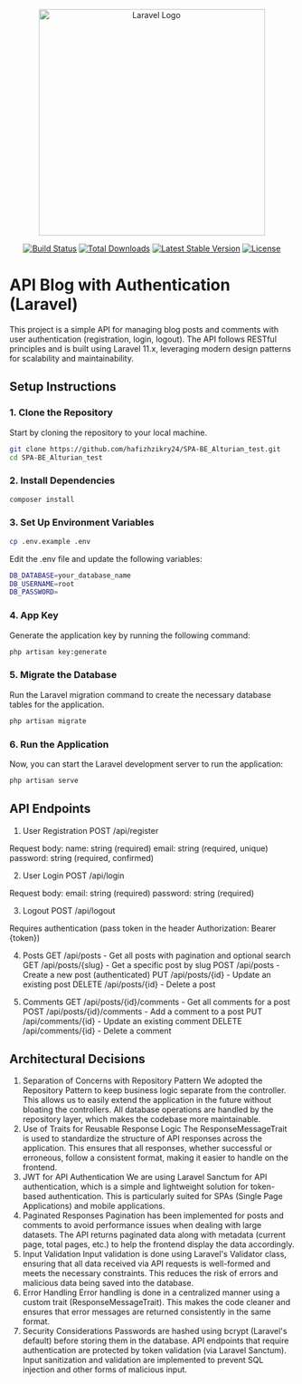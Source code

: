 <p align="center"><a href="https://laravel.com" target="_blank"><img src="https://raw.githubusercontent.com/laravel/art/master/logo-lockup/5%20SVG/2%20CMYK/1%20Full%20Color/laravel-logolockup-cmyk-red.svg" width="400" alt="Laravel Logo"></a></p>

<p align="center">
<a href="https://github.com/laravel/framework/actions"><img src="https://github.com/laravel/framework/workflows/tests/badge.svg" alt="Build Status"></a>
<a href="https://packagist.org/packages/laravel/framework"><img src="https://img.shields.io/packagist/dt/laravel/framework" alt="Total Downloads"></a>
<a href="https://packagist.org/packages/laravel/framework"><img src="https://img.shields.io/packagist/v/laravel/framework" alt="Latest Stable Version"></a>
<a href="https://packagist.org/packages/laravel/framework"><img src="https://img.shields.io/packagist/l/laravel/framework" alt="License"></a>
</p>

# API Blog with Authentication (Laravel)

This project is a simple API for managing blog posts and comments with user authentication (registration, login, logout). The API follows RESTful principles and is built using Laravel 11.x, leveraging modern design patterns for scalability and maintainability.

## Setup Instructions

### 1. Clone the Repository

Start by cloning the repository to your local machine.

```bash
git clone https://github.com/hafizhzikry24/SPA-BE_Alturian_test.git
cd SPA-BE_Alturian_test
```

### 2. Install Dependencies

```bash
composer install
```

### 3. Set Up Environment Variables

```bash
cp .env.example .env
```

Edit the .env file and update the following variables:

```bash
DB_DATABASE=your_database_name
DB_USERNAME=root
DB_PASSWORD=
```

### 4. App Key
Generate the application key by running the following command:

```bash
php artisan key:generate
```

### 5. Migrate the Database
Run the Laravel migration command to create the necessary database tables for the application.

```bash
php artisan migrate
```

### 6. Run the Application
Now, you can start the Laravel development server to run the application:

```bash
php artisan serve
```

## API Endpoints

1. User Registration
POST /api/register

Request body:
name: string (required)
email: string (required, unique)
password: string (required, confirmed)

2. User Login
POST /api/login

Request body:
email: string (required)
password: string (required)

3. Logout
POST /api/logout

Requires authentication (pass token in the header Authorization: Bearer {token})

4. Posts
GET /api/posts - Get all posts with pagination and optional search
GET /api/posts/{slug} - Get a specific post by slug
POST /api/posts - Create a new post (authenticated)
PUT /api/posts/{id} - Update an existing post
DELETE /api/posts/{id} - Delete a post

5. Comments
GET /api/posts/{id}/comments - Get all comments for a post
POST /api/posts/{id}/comments - Add a comment to a post
PUT /api/comments/{id} - Update an existing comment
DELETE /api/comments/{id} - Delete a comment


## Architectural Decisions
1. Separation of Concerns with Repository Pattern
We adopted the Repository Pattern to keep business logic separate from the controller. This allows us to easily extend the application in the future without bloating the controllers. All database operations are handled by the repository layer, which makes the codebase more maintainable.
2. Use of Traits for Reusable Response Logic
The ResponseMessageTrait is used to standardize the structure of API responses across the application. This ensures that all responses, whether successful or erroneous, follow a consistent format, making it easier to handle on the frontend.
3. JWT for API Authentication
We are using Laravel Sanctum for API authentication, which is a simple and lightweight solution for token-based authentication. This is particularly suited for SPAs (Single Page Applications) and mobile applications.
4. Paginated Responses
Pagination has been implemented for posts and comments to avoid performance issues when dealing with large datasets. The API returns paginated data along with metadata (current page, total pages, etc.) to help the frontend display the data accordingly.
5. Input Validation
Input validation is done using Laravel's Validator class, ensuring that all data received via API requests is well-formed and meets the necessary constraints. This reduces the risk of errors and malicious data being saved into the database.
6. Error Handling
Error handling is done in a centralized manner using a custom trait (ResponseMessageTrait). This makes the code cleaner and ensures that error messages are returned consistently in the same format.
7. Security Considerations
Passwords are hashed using bcrypt (Laravel's default) before storing them in the database.
API endpoints that require authentication are protected by token validation (via Laravel Sanctum).
Input sanitization and validation are implemented to prevent SQL injection and other forms of malicious input.

